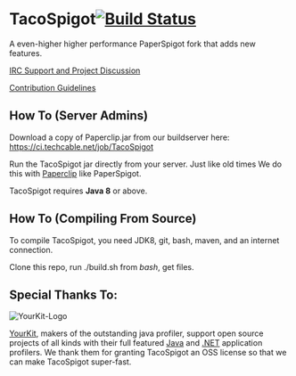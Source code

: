 TacoSpigot[![Build Status](https://travis-ci.org/TacoSpigot/TacoSpigot.svg?branch=master)](https://travis-ci.org/TacoSpigot/TacoSpigot)
===========

A even-higher higher performance PaperSpigot fork that adds new features.

[IRC Support and Project Discussion](http://irc.spi.gt/iris/?channels=techcable)

[Contribution Guidelines](Contributing.md)

How To (Server Admins)
------
Download a copy of Paperclip.jar from our buildserver here:
https://ci.techcable.net/job/TacoSpigot

Run the TacoSpigot jar directly from your server. Just like old times
We do this with [Paperclip](https://github.com/PaperSpigot/Paperclip) like PaperSpigot.

TacoSpigot requires **Java 8** or above.


How To (Compiling From Source)
------
To compile TacoSpigot, you need JDK8, git, bash, maven, and an internet connection.

Clone this repo, run ./build.sh from *bash*, get files.

Special Thanks To:
-------------

![YourKit-Logo](https://www.yourkit.com/images/yklogo.png)

[YourKit](http://www.yourkit.com/), makers of the outstanding java 
profiler, support open source projects of all kinds with their full 
featured [Java](https://www.yourkit.com/java/profiler/index.jsp) and 
[.NET](https://www.yourkit.com/.net/profiler/index.jsp) application 
profilers. We thank them for granting TacoSpigot an OSS license so that 
we can make TacoSpigot super-fast.
